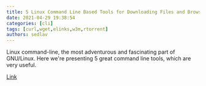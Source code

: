 ```yaml
---
title: 5 Linux Command Line Based Tools for Downloading Files and Browsing Websites
date: 2021-04-29 19:38:54
categories: [cli]
tags: [curl,wget,elinks,w3m,rtorrent]
authors: sedlav
---
```


Linux command-line, the most adventurous and fascinating part of GNU/Linux. Here we're presenting 5 great command line tools, which are very useful.

[Link](https://www.tecmint.com/linux-command-line-tools-for-downloading-files/)

